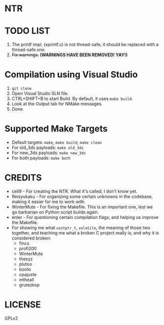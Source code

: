 # NTR

# TODO LIST

1. The printf impl. (xprintf.c) is not thread-safe, it should be replaced with a thread-safe one.
2. ~~Fix warnings.~~ **(WARNINGS HAVE BEEN REMOVED! YAY!)**

# Compilation using Visual Studio

1. `git clone`
2. Open Visual Studio SLN file.
3. CTRL+SHIFT+B to start Build. By default, it uses `make build`.
4. Look at the Output tab for NMake messages. 
5. Done.

# Supported Make Targets

* Default targets: `make`, `make build`, `make clean`
* For old_3ds payloads: `make old_3ds`
* For new_3ds payloads: `make new_3ds`
* For both payloads: `make both`

# CREDITS

* cell9 - For creating the NTR. What it's called, I don't know yet.
* Reisyukaku - For organizing some certain unknowns in the codebase, making it easier for me to work with.
* WinterMute - For fixing the Makefile. This is an important one, lest we go barbarian on Python script builds again.
* enler - For questioning certain compilation flags, and helping us improve the Makefile.
* For showing me what `uintptr_t`, `volatile`, the meaning of those two together, and teaching me what a broken C project really is, and why it is considered broken:
  * fincs
  * profi200
  * WinterMute
  * thexyz
  * plutoo
  * booto 
  * cpajuste 
  * mtheall 
  * grutezkop

# LICENSE 

GPLv2
